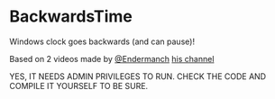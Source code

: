 # BackwardsTime
Windows clock goes backwards (and can pause)!

Based on 2 videos made by [@Endermanch](https://github.com/endermanch) [his channel](https://www.youtube.com/channel/UCWb-66XSFCV5vgKEbl22R6Q)

YES, IT NEEDS ADMIN PRIVILEGES TO RUN. CHECK THE CODE AND COMPILE IT YOURSELF TO BE SURE.
